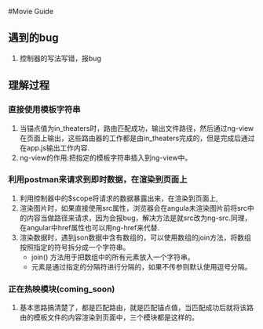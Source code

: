 #Movie Guide

## 遇到的bug

1. 控制器的写法写错，报bug

## 理解过程

### 直接使用模板字符串
1. 当锚点值为in\_theaters时，路由匹配成功，输出文件路径，然后通过ng-view在页面上输出，这些路由器的工作都是由in\_theaters完成的，但是完成后通过在app.js输出工作内容.
2. ng-view的作用:把指定的模板字符串插入到ng-view中。

### 利用postman来请求到即时数据，在渲染到页面上
1. 利用控制器中的$scope将请求的数据暴露出来，在渲染到页面上,
2. 渲染图片时，如果直接使用src属性，浏览器会在angula未渲染图片前将src中的内容当做路径来请求，因为会报bug，解决方法是就src改为ng-src.同理，在angular中href属性也可以用ng-href来代替.
3. 渲染数据时，遇到json数据中含有数组的，可以使用数组的join方法，将数组按照指定的符号拆分成一个字符串。
	- join() 方法用于把数组中的所有元素放入一个字符串。
	- 元素是通过指定的分隔符进行分隔的，如果不传参则默认使用逗号分隔。

### 正在热映模块(coming_soon)
1. 基本思路搞清楚了，都是匹配路由，就是匹配锚点值，当匹配成功后就将该路由的模板文件的内容渲染到页面中，三个模块都是这样的。



